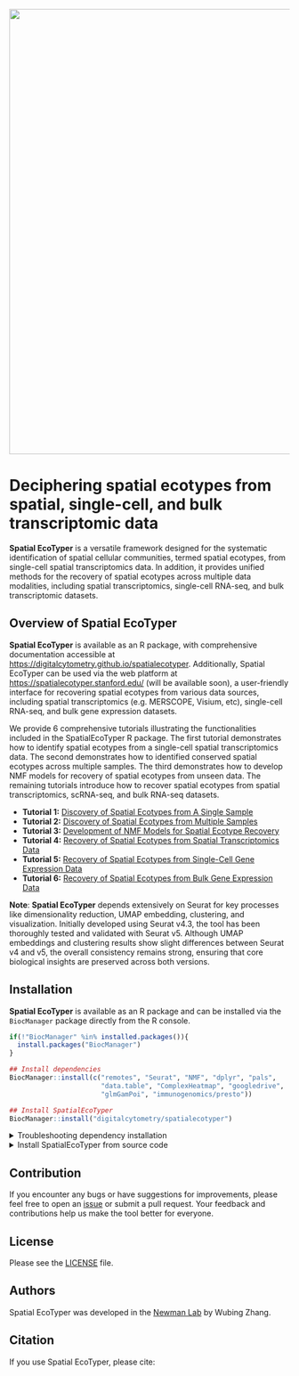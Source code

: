   
  
<p align="center">
<img width="800" src="logo.png">
</p>

# Deciphering spatial ecotypes from spatial, single-cell, and bulk transcriptomic data

**Spatial EcoTyper** is a versatile framework designed for the systematic identification of spatial cellular communities, termed spatial ecotypes, from single-cell spatial transcriptomics data. In addition, it provides unified methods for the recovery of spatial ecotypes across multiple data modalities, including spatial transcriptomics, single-cell RNA-seq, and bulk transcriptomic datasets.

## Overview of Spatial EcoTyper

**Spatial EcoTyper** is available as an R package, with comprehensive documentation accessible at https://digitalcytometry.github.io/spatialecotyper. Additionally, Spatial EcoTyper can be used via the web platform at <a href="https://spatialecotyper.stanford.edu/">https://spatialecotyper.stanford.edu/</a> (will be available soon), a user-friendly interface for recovering spatial ecotypes from various data sources, including spatial transcriptomics (e.g. MERSCOPE, Visium, etc), single-cell RNA-seq, and bulk gene expression datasets.

We provide 6 comprehensive tutorials illustrating the functionalities included in the SpatialEcoTyper R package. The first tutorial demonstrates how to identify spatial ecotypes from a single-cell spatial transcriptomics data. The second demonstrates how to identified conserved spatial ecotypes across multiple samples. The third demonstrates how to develop NMF models for recovery of spatial ecotypes from unseen data. The remaining tutorials introduce how to recover spatial ecotypes from spatial transcriptomics, scRNA-seq, and bulk RNA-seq datasets.

-   **Tutorial 1:** [Discovery of Spatial Ecotypes from A Single Sample](https://digitalcytometry.github.io/spatialecotyper/articles/SingleSample.html)
-   **Tutorial 2:** [Discovery of Spatial Ecotypes from Multiple Samples](https://digitalcytometry.github.io/spatialecotyper/articles/Integration.html)
-   **Tutorial 3:** [Development of NMF Models for Spatial Ecotype Recovery](https://digitalcytometry.github.io/spatialecotyper/articles/TrainRecoveryModels.html)
-   **Tutorial 4:** [Recovery of Spatial Ecotypes from Spatial Transcriptomics Data](https://digitalcytometry.github.io/spatialecotyper/articles/Recovery_Spatial.html)
-   **Tutorial 5:** [Recovery of Spatial Ecotypes from Single-Cell Gene Expression Data](https://digitalcytometry.github.io/spatialecotyper/articles/Recovery_scRNA.html)
-   **Tutorial 6:** [Recovery of Spatial Ecotypes from Bulk Gene Expression Data](https://digitalcytometry.github.io/spatialecotyper/articles/Recovery_Bulk.html)


**Note**: __Spatial EcoTyper__ depends extensively on Seurat for key processes like dimensionality reduction, UMAP embedding, clustering, and visualization. Initially developed using Seurat v4.3, the tool has been thoroughly tested and validated with Seurat v5. Although UMAP embeddings and clustering results show slight differences between Seurat v4 and v5, the overall consistency remains strong, ensuring that core biological insights are preserved across both versions.

## Installation

**Spatial EcoTyper** is available as an R package and can be installed via the `BiocManager` package directly from the R console.

``` r
if(!"BiocManager" %in% installed.packages()){
  install.packages("BiocManager")
}

## Install dependencies
BiocManager::install(c("remotes", "Seurat", "NMF", "dplyr", "pals",
                       "data.table", "ComplexHeatmap", "googledrive", 
                       "glmGamPoi", "immunogenomics/presto"))

## Install SpatialEcoTyper
BiocManager::install("digitalcytometry/spatialecotyper")
```


<details><summary>Troubleshooting dependency installation</summary>

* ERROR: dependency ‘GetoptLong’ is not available for package ‘ComplexHeatmap’

  If the installation within R console fails, you can try installing the necessary packages via `conda install` or `mamba install`.
  
  ```bash
  conda install bioconda::bioconductor-complexheatmap
  ```


* Failed to install 'presto' from GitHub: HTTP error 401. Bad credentials

  To resolve this issue, you’ll need to authenticate using a personal access token (PAT). You can generate a GitHub personal access token following the [GitHub's documentation](https://docs.github.com/en/authentication/keeping-your-account-and-data-secure/managing-your-personal-access-tokens). After generating the token, set it as an environment variable in R using the following code. Replace "YOUR_TOKEN" with your actual token:
  ```r
  ## Set the token in your R environment:
  Sys.setenv(GITHUB_PAT="YOUR_TOKEN")
  
  ## Install the package from GitHub:
  BiocManager::install("immunogenomics/presto")
  ```

</details>


<details><summary>Install SpatialEcoTyper from source code</summary>
The source code of **Spatial EcoTyper** is available at https://github.com/digitalcytometry/spatialecotyper. After downloading the package, you can install it from the source code using the command:

``` r
install.packages("SpatialEcoTyper.tar.gz", repos = NULL)
```

</details>


## Contribution

If you encounter any bugs or have suggestions for improvements, please feel free to open an [issue](https://github.com/digitalcytometry/spatialecotyper/issues) or submit a pull request. Your feedback and contributions help us make the tool better for everyone.

## License
Please see the <a href="LICENSE" target="_blank">LICENSE</a> file.

## Authors

Spatial EcoTyper was developed in the <a href="https://anlab.stanford.edu/" target="_blank">Newman Lab</a> by Wubing Zhang.

## Citation
If you use Spatial EcoTyper, please cite:

